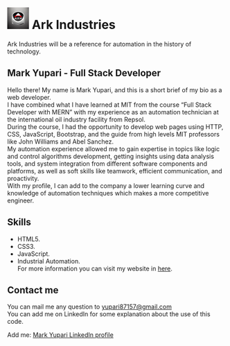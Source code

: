 <h1><img src="./images/logo12.jpg" alt=personal logo" width=50> Ark Industries</h1>

Ark Industries will be a reference for automation in the history of technology.

## Mark Yupari - Full Stack Developer

Hello there! My name is Mark Yupari, and this is a short brief of my bio as a web developer.  
I have combined what I have learned at MIT from the course “Full Stack Developer with MERN” with my experience as an automation technician at the international oil industry facility from Repsol.  
During the course, I had the opportunity to develop web pages using HTTP, CSS, JavaScript, Bootstrap, and the guide from high levels MIT professors like John Williams and Abel Sanchez.  
My automation experience allowed me to gain expertise in topics like logic and control algorithms development, getting insights using data analysis tools, and system integration from different software components and platforms, as well as soft skills like teamwork, efficient communication, and proactivity.  
With my profile, I can add to the company a lower learning curve and knowledge of automation techniques which makes a more competitive engineer.

## Skills

+ HTML5.  
+ CSS3.  
+ JavaScript.  
+ Industrial Automation.  
For more information you can visit my website in <a href="https://markyuupari.github.io">here</a>.

## Contact me

You can mail me any question to yupari87157@gmail.com  
You can add me on LinkedIn for some explanation about the use of this code.  
<p>Add me: <a href="https://www.linkedin.com/in/markyupariruiz/" target="_blank">Mark Yupari LinkedIn profile</a></p>
